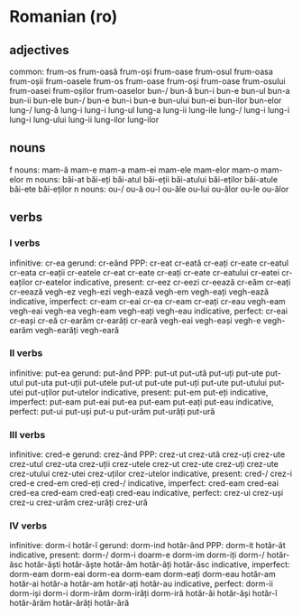 # Romanian (ro)
 
## adjectives
common: frum-os frum-oasă frum-oși frum-oase frum-osul frum-oasa frum-oșii frum-oasele frum-os frum-oase frum-oși frum-oase frum-osului frum-oasei frum-oșilor frum-oaselor
        bun-/ bun-ă bun-i bun-e bun-ul bun-a bun-ii bun-ele bun-/ bun-e bun-i bun-e bun-ului bun-ei bun-ilor bun-elor
        lung-/ lung-ă lung-i lung-i lung-ul lung-a lung-ii lung-ile lung-/ lung-i lung-i lung-i lung-ului lung-ii lung-ilor lung-ilor                  

## nouns
f nouns: mam-ă mam-e mam-a mam-ei mam-ele mam-elor mam-o mam-elor
m nouns: băi-at băi-eți băi-atul băi-eții băi-atului băi-eților băi-atule băi-ete băi-eților
n nouns: ou-/ ou-ă ou-l ou-ăle ou-lui ou-ălor ou-le ou-ălor

## verbs
### I verbs
infinitive: cr-ea
gerund:     cr-eând
PPP:        cr-eat cr-eată cr-eați cr-eate cr-eatul cr-eata cr-eații cr-eatele cr-eat cr-eate cr-eați cr-eate cr-eatului cr-eatei cr-eaților cr-eatelor
indicative, present:   cr-eez cr-eezi cr-eează cr-eăm cr-eați cr-eează
                       vegh-ez vegh-ezi vegh-ează vegh-em vegh-eați vegh-ează
indicative, imperfect: cr-eam cr-eai cr-ea cr-eam cr-eați cr-eau
                       vegh-eam vegh-eai vegh-ea vegh-eam vegh-eați vegh-eau
indicative, perfect:   cr-eai cr-eași cr-eă cr-earăm cr-earăți cr-eară
                       vegh-eai vegh-eași vegh-e vegh-earăm vegh-earăți vegh-eară

### II verbs
infinitive: put-ea
gerund:     put-ând
PPP:        put-ut put-ută put-uți put-ute put-utul put-uta put-uții put-utele put-ut put-ute put-uți put-ute put-utului put-utei put-uților put-utelor
indicative, present:   put-em put-eți
indicative, imperfect: put-eam put-eai put-ea put-eam put-eați put-eau
indicative, perfect:   put-ui put-uși put-u put-urăm put-urăți put-ură
 
### III verbs
infinitive: cred-e
gerund:     crez-ând
PPP:        crez-ut crez-ută crez-uți crez-ute crez-utul crez-uta crez-uții crez-utele crez-ut crez-ute crez-uți crez-ute crez-utului crez-utei crez-uților crez-utelor
indicative, present:   cred-/ crez-i cred-e cred-em cred-eți cred-/
indicative, imperfect: cred-eam cred-eai cred-ea cred-eam cred-eați cred-eau
indicative, perfect:   crez-ui crez-uși crez-u crez-urăm crez-urăți crez-ură

### IV verbs
infinitive: dorm-i
            hotăr-î
gerund:     dorm-ind
            hotăr-ând
PPP:        dorm-it
            hotăr-ât
indicative, present:   dorm-/ dorm-i doarm-e dorm-im dorm-iți dorm-/
                       hotăr-ăsc hotăr-ăști hotăr-ăște hotăr-âm hotăr-âți hotăr-ăsc
indicative, imperfect: dorm-eam dorm-eai dorm-ea dorm-eam dorm-eați dorm-eau
                       hotăr-am hotăr-ai hotăr-a hotăr-am hotăr-ați hotăr-au
indicative, perfect:   dorm-ii dorm-iși dorm-i dorm-irăm dorm-irăți dorm-iră
                       hotăr-âi hotăr-âși hotăr-î hotăr-ârăm hotăr-ârăți hotăr-âră